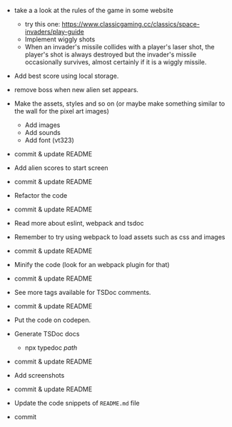 - take a a look at the rules of the game in some website
  - try this one: https://www.classicgaming.cc/classics/space-invaders/play-guide
  - Implement wiggly shots
  - When an invader's missile collides with a player's laser shot, the player's shot is always destroyed but the invader's missile occasionally survives, almost certainly if it is a wiggly missile.

- Add best score using local storage.

- remove boss when new alien set appears.

- Make the assets, styles and so on (or maybe make something similar to the wall for the pixel art images)
  - Add images
  - Add sounds
  - Add font (vt323)
- commit & update README

- Add alien scores to start screen
- commit & update README

- Refactor the code
- commit & update README

- Read more about eslint, webpack and tsdoc

- Remember to try using webpack to load assets such as css and images
- commit & update README

- Minify the code (look for an webpack plugin for that)
- commit & update README

- See more tags available for TSDoc comments.
- commit & update README

- Put the code on codepen.

- Generate TSDoc docs
  - npx typedoc _path_
- commit & update README

- Add screenshots
- commit & update README

- Update the code snippets of `README.md` file
- commit